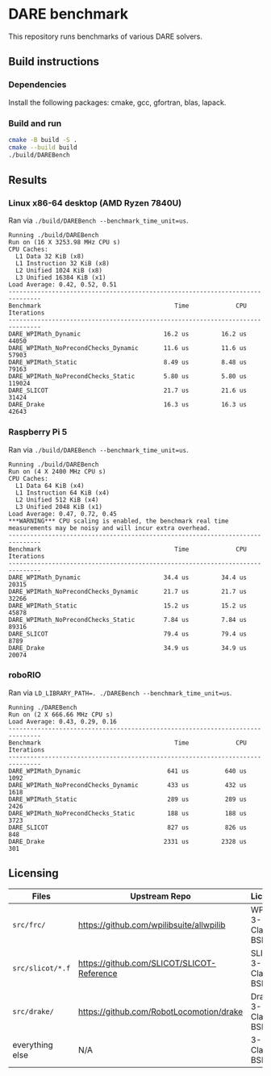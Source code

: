# DARE benchmark

This repository runs benchmarks of various DARE solvers.

## Build instructions

### Dependencies

Install the following packages: cmake, gcc, gfortran, blas, lapack.

### Build and run

```bash
cmake -B build -S .
cmake --build build
./build/DAREBench
```

## Results

### Linux x86-64 desktop (AMD Ryzen 7840U)

Ran via `./build/DAREBench --benchmark_time_unit=us`.

```
Running ./build/DAREBench
Run on (16 X 3253.98 MHz CPU s)
CPU Caches:
  L1 Data 32 KiB (x8)
  L1 Instruction 32 KiB (x8)
  L2 Unified 1024 KiB (x8)
  L3 Unified 16384 KiB (x1)
Load Average: 0.42, 0.52, 0.51
-------------------------------------------------------------------------------
Benchmark                                     Time             CPU   Iterations
-------------------------------------------------------------------------------
DARE_WPIMath_Dynamic                       16.2 us         16.2 us        44050
DARE_WPIMath_NoPrecondChecks_Dynamic       11.6 us         11.6 us        57903
DARE_WPIMath_Static                        8.49 us         8.48 us        79163
DARE_WPIMath_NoPrecondChecks_Static        5.80 us         5.80 us       119024
DARE_SLICOT                                21.7 us         21.6 us        31424
DARE_Drake                                 16.3 us         16.3 us        42643
```

### Raspberry Pi 5

Ran via `./build/DAREBench --benchmark_time_unit=us`.

```
Running ./build/DAREBench
Run on (4 X 2400 MHz CPU s)
CPU Caches:
  L1 Data 64 KiB (x4)
  L1 Instruction 64 KiB (x4)
  L2 Unified 512 KiB (x4)
  L3 Unified 2048 KiB (x1)
Load Average: 0.47, 0.72, 0.45
***WARNING*** CPU scaling is enabled, the benchmark real time measurements may be noisy and will incur extra overhead.
-------------------------------------------------------------------------------
Benchmark                                     Time             CPU   Iterations
-------------------------------------------------------------------------------
DARE_WPIMath_Dynamic                       34.4 us         34.4 us        20315
DARE_WPIMath_NoPrecondChecks_Dynamic       21.7 us         21.7 us        32266
DARE_WPIMath_Static                        15.2 us         15.2 us        45878
DARE_WPIMath_NoPrecondChecks_Static        7.84 us         7.84 us        89316
DARE_SLICOT                                79.4 us         79.4 us         8789
DARE_Drake                                 34.9 us         34.9 us        20074
```

### roboRIO

Ran via `LD_LIBRARY_PATH=. ./DAREBench --benchmark_time_unit=us`.

```
Running ./DAREBench
Run on (2 X 666.66 MHz CPU s)
Load Average: 0.43, 0.29, 0.16
-------------------------------------------------------------------------------
Benchmark                                     Time             CPU   Iterations
-------------------------------------------------------------------------------
DARE_WPIMath_Dynamic                        641 us          640 us         1092
DARE_WPIMath_NoPrecondChecks_Dynamic        433 us          432 us         1618
DARE_WPIMath_Static                         289 us          289 us         2426
DARE_WPIMath_NoPrecondChecks_Static         188 us          188 us         3723
DARE_SLICOT                                 827 us          826 us          848
DARE_Drake                                 2331 us         2328 us          301
```

## Licensing

|Files           |Upstream Repo                             |License            |
|----------------|------------------------------------------|-------------------|
|`src/frc/`      |https://github.com/wpilibsuite/allwpilib  |WPILib 3-Clause BSD|
|`src/slicot/*.f`|https://github.com/SLICOT/SLICOT-Reference|SLICOT 3-Clause BSD|
|`src/drake/`    |https://github.com/RobotLocomotion/drake  |Drake 3-Clause BSD |
|everything else |N/A                                       |3-Clause BSD       |
